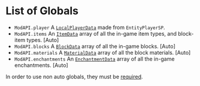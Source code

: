 # List of Globals

- `ModAPI.player`
    A [`LocalPlayerData`](LocalPlayerData.md) made from `EntityPlayerSP`.
- `ModAPI.items`
    An [`ItemData`](ItemData.md) array of all the in-game item types, and block-item types. [Auto]
- `ModAPI.blocks`
    A [`BlockData`](BlockData.md) array of all the in-game blocks. [Auto]
- `ModAPI.materials`
    A [`MaterialData`](MaterialData.md) array of all the block materials. [Auto]
- `ModAPI.enchantments`
    An [`EnchantmentData`](EnchantmentData.md) array of all the in-game enchantments. [Auto]

In order to use non auto globals, they must be [required](require.md).